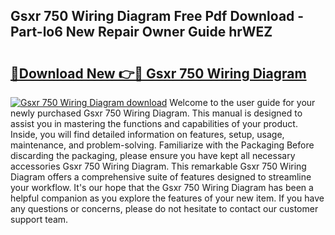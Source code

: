 ## Gsxr 750 Wiring Diagram Free Pdf Download - Part-lo6 New Repair Owner Guide hrWEZ

# <h2><a href="http://dfh8n7v.blite.top/?on=Gsxr+750+Wiring+Diagram">🔗Download New 👉🔴 Gsxr 750 Wiring Diagram</a></h2>

[![Gsxr 750 Wiring Diagram download](https://i.imgur.com/lujVjoI.png)](http://dfh8n7v.blite.top/?on=Gsxr+750+Wiring+Diagram)
Welcome to the user guide for your newly purchased Gsxr 750 Wiring Diagram. This manual is designed to assist you in mastering the functions and capabilities of your product. Inside, you will find detailed information on features, setup, usage, maintenance, and problem-solving. Familiarize with the Packaging Before discarding the packaging, please ensure you have kept all necessary accessories Gsxr 750 Wiring Diagram. This remarkable Gsxr 750 Wiring Diagram offers a comprehensive suite of features designed to streamline your workflow. It's our hope that the Gsxr 750 Wiring Diagram has been a helpful companion as you explore the features of your new item. If you have any questions or concerns, please do not hesitate to contact our customer support team.
